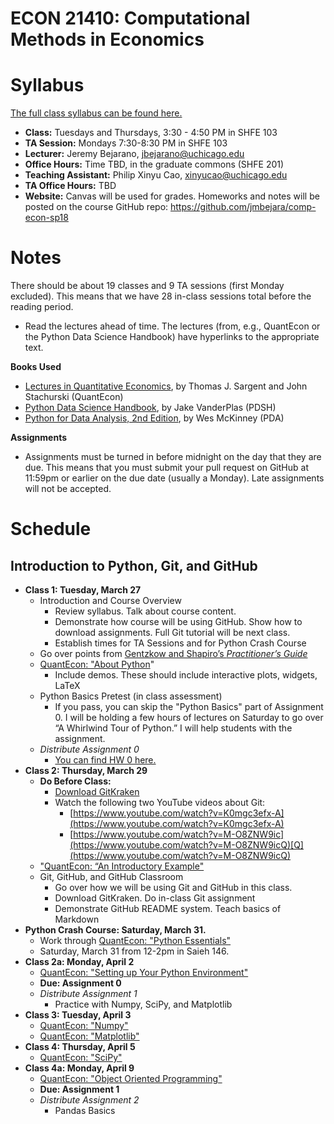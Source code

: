 ECON 21410: Computational Methods in Economics
==============================================

# Syllabus

[The full class syllabus can be found here.](https://github.com/jmbejara/comp-econ-sp18/blob/master/Syllabus-Computational-Economics.pdf)

* **Class:** Tuesdays and Thursdays, 3:30 - 4:50 PM in SHFE 103
* **TA Session:** Mondays 7:30-8:30 PM in SHFE 103
* **Lecturer:** Jeremy Bejarano, jbejarano@uchicago.edu
* **Office Hours:** Time TBD, in the graduate commons (SHFE 201)
* **Teaching Assistant:** Philip Xinyu Cao, xinyucao@uchicago.edu
* **TA Office Hours:** TBD
* **Website:** Canvas will be used for grades. Homeworks and notes will be posted on the course GitHub repo: https://github.com/jmbejara/comp-econ-sp18


# Notes

There should be about 19 classes and 9 TA sessions (first Monday excluded). This means that we have 28 in-class sessions total before the reading period.

* Read the lectures ahead of time. The lectures (from, e.g., QuantEcon or the Python Data Science Handbook) have hyperlinks to the appropriate text.

**Books Used**

* [Lectures in ](https://lectures.quantecon.org/)[Quantitative Economics](https://lectures.quantecon.org/), by Thomas J. Sargent and John Stachurski (QuantEcon)
* [Python Data Science Handbook](https://jakevdp.github.io/PythonDataScienceHandbook/), by Jake VanderPlas (PDSH)
* [Python for Data Analysis, 2nd Edition](https://github.com/wesm/pydata-book), by Wes McKinney (PDA)

**Assignments**

* Assignments must be turned in before midnight on the day that they are due. This means that you must submit your pull request on GitHub at 11:59pm or earlier on the due date (usually a Monday). Late assignments will not be accepted.

# Schedule

## Introduction to Python, Git, and GitHub

* **Class 1: Tuesday, March 27**
    * Introduction and Course Overview
        * Review syllabus. Talk about course content.
        * Demonstrate how course will be using GitHub. Show how to download assignments. Full Git tutorial will be next class.
        * Establish times for TA Sessions and for Python Crash Course
    * Go over points from [Gentzkow and Shapiro’s *Practitioner’s Guide*](https://web.stanford.edu/~gentzkow/research/CodeAndData.pdf)
    * [QuantEcon: "About Python](https://lectures.quantecon.org/py/about_py.html)"
        * Include demos. These should include interactive plots, widgets, LaTeX
    * Python Basics Pretest (in class assessment)
        * If you pass, you can skip the "Python Basics" part of Assignment 0. I will be holding a few hours of lectures on Saturday to go over “A Whirlwind Tour of Python.” I will help students with the assignment.
    * *Distribute Assignment 0*
        * [You can find HW 0 here.](./HW/hw-00/readme.md)
* **Class 2: Thursday, March 29**
    * **Do Before Class:**
        * [Download GitKraken](https://www.gitkraken.com/)
        * Watch the following two YouTube videos about Git:
            * [https://www.youtube.com/watch?v=K0mgc3efx-A](https://www.youtube.com/watch?v=K0mgc3efx-A)
            * [https://www.youtube.com/watch?v=M-O8ZNW9ic](https://www.youtube.com/watch?v=M-O8ZNW9icQ)[Q](https://www.youtube.com/watch?v=M-O8ZNW9icQ)
    * ["QuantEcon: “An Introductory Example"](https://lectures.quantecon.org/py/python_by_example.html)
    * Git, GitHub, and GitHub Classroom
        * Go over how we will be using Git and GitHub in this class.
        * Download GitKraken. Do in-class Git assignment
        * Demonstrate GitHub README system. Teach basics of Markdown
* **Python Crash Course: Saturday, March 31.**
    * Work through [QuantEcon: "Python Essentials"](https://lectures.quantecon.org/py/python_essentials.html)
    * Saturday, March 31 from 12-2pm in Saieh 146. 
* **Class 2a: Monday, April 2**
    * [QuantEcon: "Setting up Your Python Environment"](https://lectures.quantecon.org/py/getting_started.html)
    * **Due: Assignment 0**
    * *Distribute Assignment 1*
        * Practice with Numpy, SciPy, and Matplotlib
* **Class 3: Tuesday, April 3**
    * [QuantEcon: "Numpy"](https://lectures.quantecon.org/py/numpy.html)
    * [QuantEcon: "Matplotlib"](https://lectures.quantecon.org/py/matplotlib.html)
* **Class 4: Thursday, April 5**
    * [QuantEcon: "SciPy"](https://lectures.quantecon.org/py/scipy.html)
* **Class 4a: Monday, April 9**
    * [QuantEcon: "Object Oriented Programming"](https://lectures.quantecon.org/py/python_oop.html)
    * **Due: Assignment 1**
    * *Distribute Assignment 2*
        * Pandas Basics

